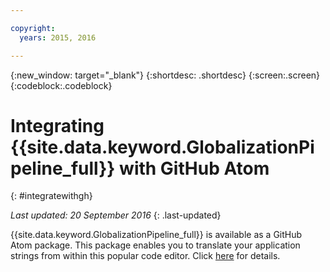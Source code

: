 ```yaml
---

copyright:
  years: 2015, 2016

---
```


{:new_window: target="_blank"}
{:shortdesc: .shortdesc}
{:screen:.screen}
{:codeblock:.codeblock}

# Integrating {{site.data.keyword.GlobalizationPipeline_full}} with GitHub Atom
{: #integratewithgh}

*Last updated: 20 September 2016*
{: .last-updated}

{{site.data.keyword.GlobalizationPipeline_full}} is available as a GitHub Atom package. This package enables you to translate your application strings from within this popular code editor. Click [here](https://atom.io/packages/gp-atom) for details.
